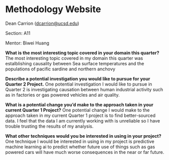 # Methodology Website

Dean Carrion (dcarrion@ucsd.edu)

Section: A11

Mentor: Biwei Huang

<strong>What is the most interesting topic covered in your domain this quarter?</strong>
The most interesting topic covered in my domain this quarter was estalblishing causality between Sea surface temperatures
and the populations of pacific sardine and northern anchovy

<strong>Describe a potential investigation you would like to pursue for your Quarter 2 Project.</strong>
One potential investigation I would like to pursue in Quarter 2 is investigating causation between human industrial
   activity such as in factories or gas powered vehicles and air quality.

<strong>What is a potential change you’d make to the approach taken in your current Quarter 1 Project?</strong>
One potential change I would make to the approach taken in my current Quarter 1 project is to find better-sourced
   data. I feel that the data I am currently working with is unreliable so I have trouble trusting the results of my analysis.

<strong>What other techniques would you be interested in using in your project?</strong>
One technique I would be interested in using in my project is predictive machine learning ai to predict whether future
   use of things such as gas powered cars will have much worse consequences in the near or far future.


